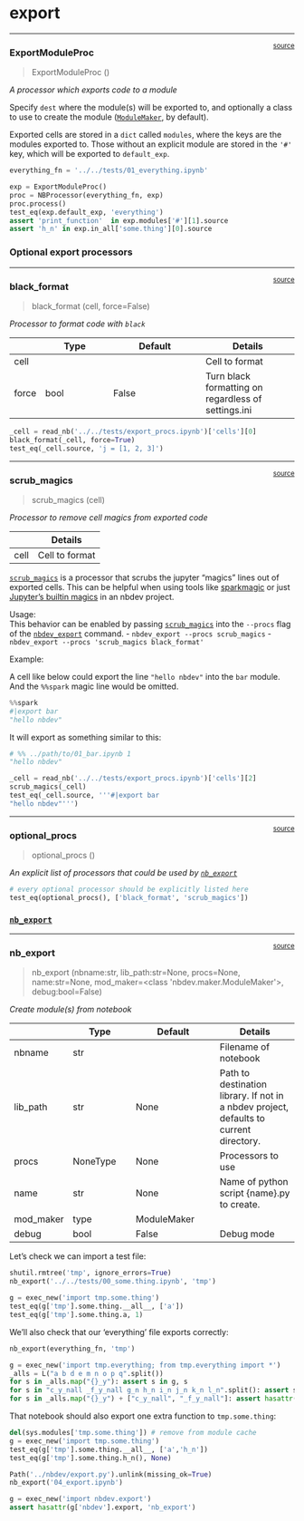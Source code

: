 # export


<!-- WARNING: THIS FILE WAS AUTOGENERATED! DO NOT EDIT! -->

------------------------------------------------------------------------

<a
href="https://github.com/fastai/nbdev/blob/master/nbdev/export.py#L22"
target="_blank" style="float:right; font-size:smaller">source</a>

### ExportModuleProc

>  ExportModuleProc ()

*A processor which exports code to a module*

Specify `dest` where the module(s) will be exported to, and optionally a
class to use to create the module
([`ModuleMaker`](https://nbdev.fast.ai/api/maker.html#modulemaker), by
default).

Exported cells are stored in a `dict` called `modules`, where the keys
are the modules exported to. Those without an explicit module are stored
in the `'#'` key, which will be exported to `default_exp`.

``` python
everything_fn = '../../tests/01_everything.ipynb'

exp = ExportModuleProc()
proc = NBProcessor(everything_fn, exp)
proc.process()
test_eq(exp.default_exp, 'everything')
assert 'print_function'  in exp.modules['#'][1].source
assert 'h_n' in exp.in_all['some.thing'][0].source
```

### Optional export processors

------------------------------------------------------------------------

<a
href="https://github.com/fastai/nbdev/blob/master/nbdev/export.py#L37"
target="_blank" style="float:right; font-size:smaller">source</a>

### black_format

>  black_format (cell, force=False)

*Processor to format code with `black`*

<table>
<colgroup>
<col style="width: 6%" />
<col style="width: 25%" />
<col style="width: 34%" />
<col style="width: 34%" />
</colgroup>
<thead>
<tr>
<th></th>
<th><strong>Type</strong></th>
<th><strong>Default</strong></th>
<th><strong>Details</strong></th>
</tr>
</thead>
<tbody>
<tr>
<td>cell</td>
<td></td>
<td></td>
<td>Cell to format</td>
</tr>
<tr>
<td>force</td>
<td>bool</td>
<td>False</td>
<td>Turn black formatting on regardless of settings.ini</td>
</tr>
</tbody>
</table>

``` python
_cell = read_nb('../../tests/export_procs.ipynb')['cells'][0]
black_format(_cell, force=True)
test_eq(_cell.source, 'j = [1, 2, 3]')
```

------------------------------------------------------------------------

<a
href="https://github.com/fastai/nbdev/blob/master/nbdev/export.py#L54"
target="_blank" style="float:right; font-size:smaller">source</a>

### scrub_magics

>  scrub_magics (cell)

*Processor to remove cell magics from exported code*

<table>
<thead>
<tr>
<th></th>
<th><strong>Details</strong></th>
</tr>
</thead>
<tbody>
<tr>
<td>cell</td>
<td>Cell to format</td>
</tr>
</tbody>
</table>

[`scrub_magics`](https://nbdev.fast.ai/api/export.html#scrub_magics) is
a processor that scrubs the jupyter “magics” lines out of exported
cells. This can be helpful when using tools like
[sparkmagic](https://github.com/jupyter-incubator/sparkmagic) or just
[Jupyter’s builtin
magics](https://ipython.readthedocs.io/en/stable/interactive/magics.html)
in an nbdev project.

Usage:  
This behavior can be enabled by passing
[`scrub_magics`](https://nbdev.fast.ai/api/export.html#scrub_magics)
into the `--procs` flag of the
[`nbdev_export`](https://nbdev.fast.ai/api/doclinks.html#nbdev_export)
command. - `nbdev_export --procs scrub_magics` -
`nbdev_export --procs 'scrub_magics black_format'`

Example:

A cell like below could export the line `"hello nbdev"` into the `bar`
module. And the `%%spark` magic line would be omitted.

``` python
%%spark
#|export bar
"hello nbdev"
```

It will export as something similar to this:

``` python
# %% ../path/to/01_bar.ipynb 1
"hello nbdev"
```

``` python
_cell = read_nb('../../tests/export_procs.ipynb')['cells'][2]
scrub_magics(_cell)
test_eq(_cell.source, '''#|export bar
"hello nbdev"''')
```

------------------------------------------------------------------------

<a
href="https://github.com/fastai/nbdev/blob/master/nbdev/export.py#L64"
target="_blank" style="float:right; font-size:smaller">source</a>

### optional_procs

>  optional_procs ()

*An explicit list of processors that could be used by
[`nb_export`](https://nbdev.fast.ai/api/export.html#nb_export)*

``` python
# every optional processor should be explicitly listed here
test_eq(optional_procs(), ['black_format', 'scrub_magics'])
```

### [`nb_export`](https://nbdev.fast.ai/api/export.html#nb_export)

------------------------------------------------------------------------

<a
href="https://github.com/fastai/nbdev/blob/master/nbdev/export.py#L70"
target="_blank" style="float:right; font-size:smaller">source</a>

### nb_export

>  nb_export (nbname:str, lib_path:str=None, procs=None, name:str=None,
>                 mod_maker=<class 'nbdev.maker.ModuleMaker'>, debug:bool=False)

*Create module(s) from notebook*

<table>
<colgroup>
<col style="width: 6%" />
<col style="width: 25%" />
<col style="width: 34%" />
<col style="width: 34%" />
</colgroup>
<thead>
<tr>
<th></th>
<th><strong>Type</strong></th>
<th><strong>Default</strong></th>
<th><strong>Details</strong></th>
</tr>
</thead>
<tbody>
<tr>
<td>nbname</td>
<td>str</td>
<td></td>
<td>Filename of notebook</td>
</tr>
<tr>
<td>lib_path</td>
<td>str</td>
<td>None</td>
<td>Path to destination library. If not in a nbdev project, defaults to
current directory.</td>
</tr>
<tr>
<td>procs</td>
<td>NoneType</td>
<td>None</td>
<td>Processors to use</td>
</tr>
<tr>
<td>name</td>
<td>str</td>
<td>None</td>
<td>Name of python script {name}.py to create.</td>
</tr>
<tr>
<td>mod_maker</td>
<td>type</td>
<td>ModuleMaker</td>
<td></td>
</tr>
<tr>
<td>debug</td>
<td>bool</td>
<td>False</td>
<td>Debug mode</td>
</tr>
</tbody>
</table>

Let’s check we can import a test file:

``` python
shutil.rmtree('tmp', ignore_errors=True)
nb_export('../../tests/00_some.thing.ipynb', 'tmp')

g = exec_new('import tmp.some.thing')
test_eq(g['tmp'].some.thing.__all__, ['a'])
test_eq(g['tmp'].some.thing.a, 1)
```

We’ll also check that our ‘everything’ file exports correctly:

``` python
nb_export(everything_fn, 'tmp')

g = exec_new('import tmp.everything; from tmp.everything import *')
_alls = L("a b d e m n o p q".split())
for s in _alls.map("{}_y"): assert s in g, s
for s in "c_y_nall _f_y_nall g_n h_n i_n j_n k_n l_n".split(): assert s not in g, s
for s in _alls.map("{}_y") + ["c_y_nall", "_f_y_nall"]: assert hasattr(g['tmp'].everything,s), s
```

That notebook should also export one extra function to `tmp.some.thing`:

``` python
del(sys.modules['tmp.some.thing']) # remove from module cache
g = exec_new('import tmp.some.thing')
test_eq(g['tmp'].some.thing.__all__, ['a','h_n'])
test_eq(g['tmp'].some.thing.h_n(), None)
```

``` python
Path('../nbdev/export.py').unlink(missing_ok=True)
nb_export('04_export.ipynb')

g = exec_new('import nbdev.export')
assert hasattr(g['nbdev'].export, 'nb_export')
```
